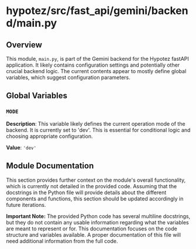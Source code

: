 # hypotez/src/fast_api/gemini/backend/main.py

## Overview

This module, `main.py`, is part of the Gemini backend for the Hypotez fastAPI application. It likely contains configuration settings and potentially other crucial backend logic. The current contents appear to mostly define global variables, which suggest configuration parameters.

## Global Variables

### `MODE`

**Description**: This variable likely defines the current operation mode of the backend. It is currently set to 'dev'.  This is essential for conditional logic and choosing appropriate configuration.

**Value**: `'dev'`


## Module Documentation

This section provides further context on the module's overall functionality, which is currently not detailed in the provided code.  Assuming that the docstrings in the Python file will provide details about the different components and functions, this section should be updated accordingly in future iterations.



**Important Note:** The provided Python code has several multiline docstrings, but they do not contain any usable information regarding what the variables are meant to represent or for.  This documentation focuses on the code structure and variables available.  A proper documentation of this file will need additional information from the full code.